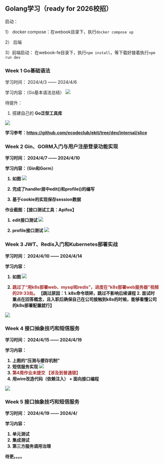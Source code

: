 ## Golang学习（ready for 2026校招）

启动：

1） docker compose：在webook目录下，执行`docker compose up`

2） 后端

 3）前端启动： 在webook-fe目录下，执行`npm install`，等下载好接着执行`npm run dev`

### Week 1 Go基础语法
学习时间： 2024/4/3 —— 2024/4/6

学习内容：（Go基本语法总结）
<img src="images/week1_syntax.png">

待提升：
1. 搭建自己的 <b>Go泛型工具库<b>
<img src="images/week1_generic_kit.png">

学习参考：https://github.com/ecodeclub/ekit/tree/dev/internal/slice

### Week 2 Gin、GORM入门与用户注册登录功能实现

学习时间： 2024/4/7 —— 2024/4/10

学习内容：（Gin和Gorm）
1. 如图
   <img src="images/week2_content.png">

2. 完成了handler层中edit()和profile()的编写
3. 基于cookie的实现保存session数据

作业截图：【接口测试工具：Apifox】

1. edit接口测试
   <img src="images/week2_edit.png">

2. profile接口测试
   <img src="images/week2_profile.png">

### Week 3 JWT、Redis入门和Kubernetes部署实战

学习时间： 2024/4/10 —— 2024/4/14

学习内容：
1. 如图
   <img src="images/week3_content.png">

2. <font color='brown'>跳过了“用k8s部署web、mysql和redis”，进度在“k8s部署web服务器”视频的29:33处。</font>
【跳过原因：1. k8s命令琐碎，跳过不影响后续课程 2. 面试时重点在回答概念，且入职后确保自己在公司接触到k8s的时候，能够看懂公司的k8s部署配置就行】

<img src="images/week3_content_k8s.png">

### Week 4 接口抽象技巧和短信服务

学习时间： 2024/4/15 —— 2024/4/19

学习内容：
1. 上图的“压测与缓存机制”
2. 短信服务实现
   <img src="images/week4_message.png">
3. <font color='brown'>第4周作业未提交 【涉及到普通锁】</font>
4. 用wire改造代码（依赖注入） + 面向接口编程

<img src="images/week4_wire.png">

### Week 5 接口抽象技巧和短信服务

学习时间： 2024/4/19 —— 2024/4/

学习内容：
1. 单元测试
2. 集成测试
3. 第三方服务调用治理



待更。。。。